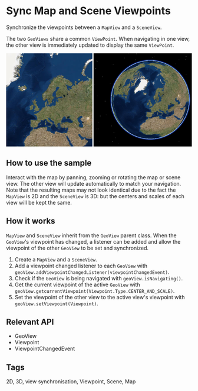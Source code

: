 <h1>Sync Map and Scene Viewpoints</h1>

<p>Synchronize the viewpoints between a <code>MapView</code> and a <code>SceneView</code>.</p>

<p>The two <code>GeoViews</code> share a common <code>ViewPoint</code>. When navigating in one view, the other view is immediately updated to display the same <code>ViewPoint</code>.</p>

<p><img src="SyncMapAndSceneViewpoints.png" /></p>

<h2>How to use the sample</h2>

<p>Interact with the map by panning, zooming or rotating the map or scene view. The other view will update automatically to match your navigation. Note that the resulting maps may not look identical due to the fact the <code>MapView</code> is 2D and the <code>SceneView</code> is 3D: but the centers and scales of each view will be kept the same.</p>

<h2>How it works</h2>

<p><code>MapView</code> and <code>SceneView</code> inherit from the <code>GeoView</code> parent class. When the <code>GeoView</code>'s viewpoint has changed, a listener can be added and allow the viewpoint of the other <code>GeoView</code> to be set and synchronized.


<ol>
<li>Create a <code>MapView</code> and a <code>SceneView</code>.</li>
<li>Add a viewpoint changed listener to each <code>GeoView</code> with <code>geoView.addViewpointChangedListener(viewpointChangedEvent)</code>.</li>
<li>Check if the <code>GeoView</code> is being navigated with <code>geoView.isNavigating()</code>.</li>
<li>Get the current viewpoint of the active <code>GeoView</code> with <code>geoView.getcurrentViewpoint(Viewpoint.Type.CENTER_AND_SCALE)</code>.</li>
<li>Set the viewpoint of the other view to the active view's viewpoint with <code>geoView.setViewpoint(Viewpoint)</code>.</li>
</ol>

<h2>Relevant API</h2>

<ul>
<li>GeoView</li>

<li>Viewpoint</li>

<li>ViewpointChangedEvent</li>

</ul>

<h2>Tags</h2>

<p>2D, 3D, view synchronisation, Viewpoint, Scene, Map</p>

